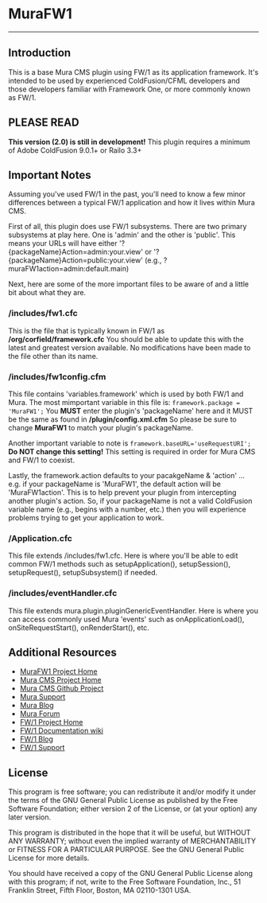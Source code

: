 # MuraFW1
------------------------------------------------------------------------------------------

## Introduction
This is a base Mura CMS plugin using FW/1 as its application framework.  It's intended
to be used by experienced ColdFusion/CFML developers and those developers familiar with 
Framework One, or more commonly known as FW/1.


## PLEASE READ
**This version (2.0) is still in development!** This plugin requires a minimum of Adobe
ColdFusion 9.0.1+ or Railo 3.3+


## Important Notes
Assuming you've used FW/1 in the past, you'll need to know a few minor differences
between a typical FW/1 application and how it lives within Mura CMS. 

First of all, this plugin does use FW/1 subsystems. There are two primary subsystems 
at play here. One is 'admin' and the other is 'public'. This means your URLs will have 
either '?{packageName}Action=admin:your.view' or '?{packageName}Action=public:your.view'
(e.g., ?muraFW1action=admin:default.main)

Next, here are some of the more important files to be aware of and a little bit about
what they are.


### /includes/fw1.cfc
This is the file that is typically known in FW/1 as **/org/corfield/framework.cfc** You
should be able to update this with the latest and greatest version available. No
modifications have been made to the file other than its name.

### /includes/fw1config.cfm
This file contains 'variables.framework' which is used by both FW/1 and Mura. The most
mimportant variable in this file is: `framework.package = 'MuraFW1';`
You **MUST** enter the plugin's 'packageName' here and it MUST be the same as found in 
**/plugin/config.xml.cfm**  So please be sure to change **MuraFW1** to match your plugin's
packageName.

Another important variable to note is `framework.baseURL='useRequestURI';`
**Do NOT change this setting!** This setting is required in order for Mura CMS and FW/1 to coexist.

Lastly, the framework.action defaults to your pacakgeName & 'action' ... e.g. if your
packageName is 'MuraFW1', the default action will be 'MuraFW1action'.  This is to
help prevent your plugin from intercepting another plugin's action.  So, if your
packageName is not a valid ColdFusion variable name (e.g., begins with a number, etc.)
then you will experience problems trying to get your application to work.

### /Application.cfc
This file extends /includes/fw1.cfc. Here is where you'll be able to edit common FW/1 methods
such as setupApplication(), setupSession(), setupRequest(), setupSubsystem() if needed.

### /includes/eventHandler.cfc
This file extends mura.plugin.pluginGenericEventHandler.  Here is where you can access
commonly used Mura 'events' such as onApplicationLoad(), onSiteRequestStart(),
onRenderStart(), etc.


## Additional Resources
* [MuraFW1 Project Home](http://github.com/stevewithington/MuraFW1)
* [Mura CMS Project Home](http://www.getmura.com)
* [Mura CMS Github Project](http://github.com/blueriver/MuraCMS.git)
* [Mura Support](http://www.getmura.com/index.cfm/support/)
* [Mura Blog](http://www.getmura.com/index.cfm/blog/)
* [Mura Forum](http://www.getmura.com/forum/)
* [FW/1 Project Home](http://fw1.riaforge.org)
* [FW/1 Documentation wiki](http://github.com/seancorfield/fw1/wiki)
* [FW/1 Blog](http://corfield.org/blog/archives.cfm/category/fw1)
* [FW/1 Support](http://groups.google.com/group/framework-one/)

## License
This program is free software; you can redistribute it and/or modify
it under the terms of the GNU General Public License as published by
the Free Software Foundation; either version 2 of the License, or
(at your option) any later version.

This program is distributed in the hope that it will be useful,
but WITHOUT ANY WARRANTY; without even the implied warranty of
MERCHANTABILITY or FITNESS FOR A PARTICULAR PURPOSE.  See the
GNU General Public License for more details.

You should have received a copy of the GNU General Public License along
with this program; if not, write to the Free Software Foundation, Inc.,
51 Franklin Street, Fifth Floor, Boston, MA 02110-1301 USA.